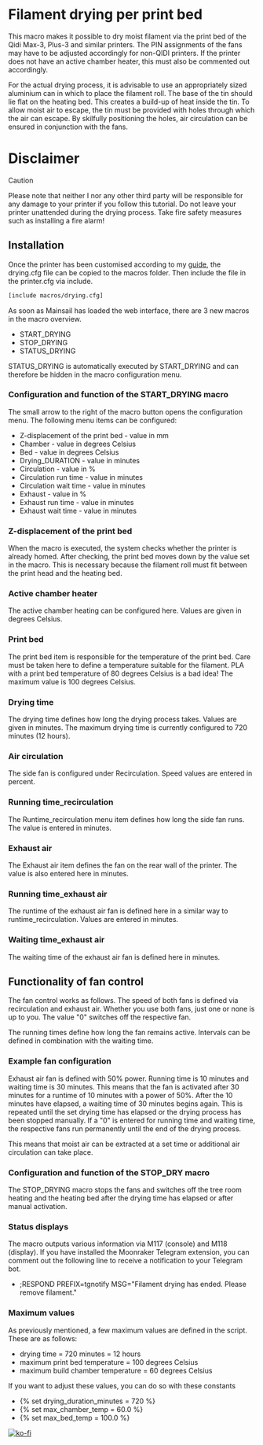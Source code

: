 # **Filament drying per print bed**

This macro makes it possible to dry moist filament via the print bed of the Qidi Max-3, Plus-3 and similar printers.
The PIN assignments of the fans may have to be adjusted accordingly for non-QIDI printers. 
If the printer does not have an active chamber heater, this must also be commented out accordingly.

For the actual drying process, it is advisable to use an appropriately sized aluminium can in which to place the filament roll. The base of the tin should lie flat on the heating bed.
This creates a build-up of heat inside the tin.
To allow moist air to escape, the tin must be provided with holes through which the air can escape. By skilfully positioning the holes, air circulation can be ensured in conjunction with the fans.

# **Disclaimer**
> [!CAUTION]
> Please note that neither I nor any other third party will be responsible for any damage to your printer if you follow this tutorial.
> Do not leave your printer unattended during the drying process. Take fire safety measures such as installing a fire alarm!

## Installation

Once the printer has been customised according to my <a href="https://github.com/leadustin/QIDI-up2date-english/blob/main/Klipper-Update/update%2Bupgrade.md">guide</a>, the drying.cfg file can be copied to the macros folder.
Then include the file in the printer.cfg via include.
```bash
[include macros/drying.cfg]
```
As soon as Mainsail has loaded the web interface, there are 3 new macros in the macro overview.
+ START_DRYING
+ STOP_DRYING
+ STATUS_DRYING

STATUS_DRYING is automatically executed by START_DRYING and can therefore be hidden in the macro configuration menu.

### Configuration and function of the START_DRYING macro
The small arrow to the right of the macro button opens the configuration menu. The following menu items can be configured:
+ Z-displacement of the print bed - value in mm
+ Chamber - value in degrees Celsius
+ Bed - value in degrees Celsius
+ Drying_DURATION - value in minutes
+ Circulation - value in % 
+ Circulation run time - value in minutes
+ Circulation wait time - value in minutes
+ Exhaust - value in % 
+ Exhaust run time - value in minutes
+ Exhaust wait time - value in minutes

### Z-displacement of the print bed

When the macro is executed, the system checks whether the printer is already homed. After checking, the print bed moves down by the value set in the macro.
This is necessary because the filament roll must fit between the print head and the heating bed.

###  Active chamber heater

The active chamber heating can be configured here. Values are given in degrees Celsius.

### Print bed

The print bed item is responsible for the temperature of the print bed. Care must be taken here to define a temperature suitable for the filament. 
PLA with a print bed temperature of 80 degrees Celsius is a bad idea! The maximum value is 100 degrees Celsius.

### Drying time

The drying time defines how long the drying process takes. Values are given in minutes. The maximum drying time is currently configured to 720 minutes (12 hours).

### Air circulation

The side fan is configured under Recirculation. Speed values are entered in percent.

### Running time_recirculation

The Runtime_recirculation menu item defines how long the side fan runs. The value is entered in minutes.

### Exhaust air

The Exhaust air item defines the fan on the rear wall of the printer. The value is also entered here in minutes.

### Running time_exhaust air

The runtime of the exhaust air fan is defined here in a similar way to runtime_recirculation. Values are entered in minutes.

### Waiting time_exhaust air

The waiting time of the exhaust air fan is defined here in minutes.


## Functionality of fan control

The fan control works as follows. The speed of both fans is defined via recirculation and exhaust air. Whether you use both fans, just one or none is up to you.
The value "0" switches off the respective fan.

The running times define how long the fan remains active. Intervals can be defined in combination with the waiting time.

### Example fan configuration

Exhaust air fan is defined with 50% power. Running time is 10 minutes and waiting time is 30 minutes. 
This means that the fan is activated after 30 minutes for a runtime of 10 minutes with a power of 50%. After the 10 minutes have elapsed, a waiting time of 30 minutes begins again.
This is repeated until the set drying time has elapsed or the drying process has been stopped manually.
If a "0" is entered for running time and waiting time, the respective fans run permanently until the end of the drying process.

This means that moist air can be extracted at a set time or additional air circulation can take place.

### Configuration and function of the STOP_DRY macro

The STOP_DRYING macro stops the fans and switches off the tree room heating and the heating bed after the drying time has elapsed or after manual activation.

### Status displays

The macro outputs various information via M117 (console) and M118 (display).
If you have installed the Moonraker Telegram extension, you can comment out the following line to receive a notification to your Telegram bot.

+ ;RESPOND PREFIX=tgnotify MSG="Filament drying has ended. Please remove filament."

### Maximum values

As previously mentioned, a few maximum values are defined in the script. These are as follows:

+ drying time = 720 minutes = 12 hours
+ maximum print bed temperature = 100 degrees Celsius
+ maximum build chamber temperature = 60 degrees Celsius

If you want to adjust these values, you can do so with these constants

+ {% set drying_duration_minutes = 720 %}
+ {% set max_chamber_temp = 60.0 %}
+ {% set max_bed_temp = 100.0 %}


[![ko-fi](https://ko-fi.com/img/githubbutton_sm.svg)](https://ko-fi.com/G2G7VMD0W)

